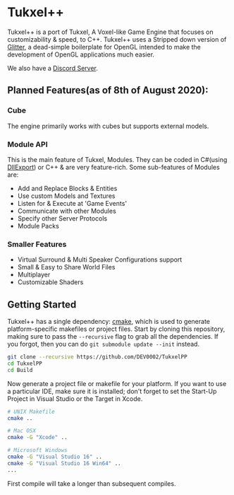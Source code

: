 # Tukxel++
Tukxel++ is a port of Tukxel, A Voxel-like Game Engine that focuses on customizability & speed, to C++. Tukxel++ uses a Stripped down version of [Glitter](http://polytonic.github.io/Glitter/), a dead-simple boilerplate for OpenGL intended to make the development of OpenGL applications much easier.

We also have a [Discord Server](https://discord.gg/vAcbPDD).

## Planned Features(as of 8th of August 2020):
### Cube
The engine primarily works with cubes but supports external models.
### Module API
This is the main feature of Tukxel, Modules. They can be coded in C#(using [DllExport](github.com/3F/DllExport)) or C++ & are very feature-rich.
Some sub-features of Modules are:
* Add and Replace Blocks & Entities
* Use custom Models and Textures
* Listen for & Execute at 'Game Events'
* Communicate with other Modules
* Specify other Server Protocols
* Module Packs
### Smaller Features
* Virtual Surround & Multi Speaker Configurations support
* Small & Easy to Share World Files
* Multiplayer
* Customizable Shaders

## Getting Started
Tukxel++ has a single dependency: [cmake](http://www.cmake.org/download/), which is used to generate platform-specific makefiles or project files. Start by cloning this repository, making sure to pass the `--recursive` flag to grab all the dependencies. If you forgot, then you can do `git submodule update --init` instead.

```bash
git clone --recursive https://github.com/DEV0002/TukxelPP
cd TukxelPP
cd Build
```

Now generate a project file or makefile for your platform. If you want to use a particular IDE, make sure it is installed; don't forget to set the Start-Up Project in Visual Studio or the Target in Xcode.

```bash
# UNIX Makefile
cmake ..

# Mac OSX
cmake -G "Xcode" ..

# Microsoft Windows
cmake -G "Visual Studio 16" ..
cmake -G "Visual Studio 16 Win64" ..
...
```

First compile will take a longer than subsequent compiles.



